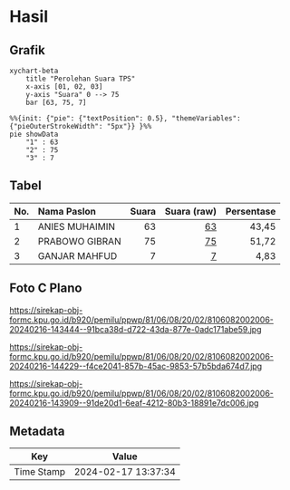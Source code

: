 # Hasil

## Grafik

```mermaid
xychart-beta
    title "Perolehan Suara TPS"
    x-axis [01, 02, 03]
    y-axis "Suara" 0 --> 75
    bar [63, 75, 7]
```

```mermaid
%%{init: {"pie": {"textPosition": 0.5}, "themeVariables": {"pieOuterStrokeWidth": "5px"}} }%%
pie showData
    "1" : 63
    "2" : 75
    "3" : 7
```

## Tabel

| No. | Nama Paslon    | Suara | Suara (raw) | Persentase |
|:--- |:-------------- | -----:| -----------:| ----------:|
| 1   | ANIES MUHAIMIN | 63    | [63][p-1]   | 43,45      |
| 2   | PRABOWO GIBRAN | 75    | [75][p-2]   | 51,72      |
| 3   | GANJAR MAHFUD  | 7     | [7][p-3]    | 4,83       |


[p-1]: https://github.com/gigit-pemilu/pemilu-2024-81-maluku/blob/main/pilpres/hitung-suara/sub/81-maluku/sub/06-seram-bagian-barat/sub/08-huamual/sub/2002-lokki/sub/006-tps/sub/paslon-1.txt
[p-2]: https://github.com/gigit-pemilu/pemilu-2024-81-maluku/blob/main/pilpres/hitung-suara/sub/81-maluku/sub/06-seram-bagian-barat/sub/08-huamual/sub/2002-lokki/sub/006-tps/sub/paslon-2.txt
[p-3]: https://github.com/gigit-pemilu/pemilu-2024-81-maluku/blob/main/pilpres/hitung-suara/sub/81-maluku/sub/06-seram-bagian-barat/sub/08-huamual/sub/2002-lokki/sub/006-tps/sub/paslon-3.txt

## Foto C Plano

https://sirekap-obj-formc.kpu.go.id/b920/pemilu/ppwp/81/06/08/20/02/8106082002006-20240216-143444--91bca38d-d722-43da-877e-0adc171abe59.jpg

https://sirekap-obj-formc.kpu.go.id/b920/pemilu/ppwp/81/06/08/20/02/8106082002006-20240216-144229--f4ce2041-857b-45ac-9853-57b5bda674d7.jpg

https://sirekap-obj-formc.kpu.go.id/b920/pemilu/ppwp/81/06/08/20/02/8106082002006-20240216-143909--91de20d1-6eaf-4212-80b3-18891e7dc006.jpg


## Metadata

| Key        | Value               |
| ---------- | ------------------- |
| Time Stamp | 2024-02-17 13:37:34 |



